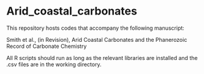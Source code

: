 # Arid_coastal_carbonates

This repository hosts codes that accompany the following manuscript:

Smith et al., (in Revision), Arid Coastal Carbonates and the Phanerozoic Record of Carbonate Chemistry

All R scripts should run as long as the relevant libraries are installed and the .csv files are in the working directory. 

